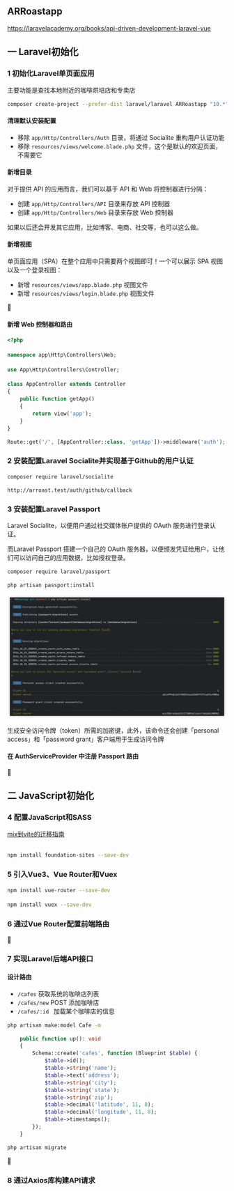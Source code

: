 ARRoastapp
---

https://laravelacademy.org/books/api-driven-development-laravel-vue

## 一 Laravel初始化

### 1 初始化Laravel单页面应用

主要功能是查找本地附近的咖啡烘培店和专卖店



```sh
composer create-project --prefer-dist laravel/laravel ARRoastapp "10.*"
```



#### 清理默认安装配置

- 移除 `app/Http/Controllers/Auth` 目录，将通过 Socialite 重构用户认证功能
- 移除 `resources/views/welcome.blade.php` 文件，这个是默认的欢迎页面，不需要它

#### 新增目录

对于提供 API 的应用而言，我们可以基于 API 和 Web 将控制器进行分隔：

- 创建 `app/Http/Controllers/API` 目录来存放 API 控制器
- 创建 `app/Http/Controllers/Web` 目录来存放 Web 控制器

如果以后还会开发其它应用，比如博客、电商、社交等，也可以这么做。

#### 新增视图

单页面应用（SPA）在整个应用中只需要两个视图即可！一个可以展示 SPA 视图以及一个登录视图：

- 新增 `resources/views/app.blade.php` 视图文件
- 新增 `resources/views/login.blade.php` 视图文件

🔖

#### 新增 Web 控制器和路由

```php
<?php

namespace app\Http\Controllers\Web;

use App\Http\Controllers\Controller;

class AppController extends Controller
{
    public function getApp()
    {
        return view('app');
    }
}
```



```php
Route::get('/', [AppController::class, 'getApp'])->middleware('auth');
```



### 2 安装配置Laravel Socialite并实现基于Github的用户认证



```sh
composer require laravel/socialite
```





```
http://arroast.test/auth/github/callback
```



### 3 安装配置Laravel Passport

Laravel Socialite，以便用户通过社交媒体账户提供的 OAuth 服务进行登录认证。

而Laravel Passport 搭建一个自己的 OAuth 服务器，以便颁发凭证给用户，让他们可以访问自己的应用数据，比如授权登录。

```sh
composer require laravel/passport
```



```sh
php artisan passport:install
```

![](images/image-20240509162844870.png)

生成安全访问令牌（token）所需的加密键，此外，该命令还会创建「personal access」和「password grant」客户端用于生成访问令牌



#### 在 AuthServiceProvider 中注册 Passport 路由

🔖



## 二 JavaScript初始化

### 4 配置JavaScript和SASS

[mix到vite的迁移指南](https://github.com/laravel/vite-plugin/blob/main/UPGRADE.md#migrating-from-laravel-mix-to-vite) 





```sh

npm install foundation-sites --save-dev
```





### 5 引入Vue3、Vue Router和Vuex

```sh
npm install vue-router --save-dev

npm install vuex --save-dev
```



### 6 通过Vue Router配置前端路由

🔖



### 7 实现Laravel后端API接口

#### 设计路由

- `/cafes`  获取系统的咖啡店列表
- `/cafes/new`    POST 添加咖啡店
- `/cafes/:id ` 加载某个咖啡店的信息





```sh
php artisan make:model Cafe -m
```



```php
    public function up(): void
    {
        Schema::create('cafes', function (Blueprint $table) {
            $table->id();
            $table->string('name');
            $table->text('address');
            $table->string('city');
            $table->string('state');
            $table->string('zip');
            $table->decimal('latitude', 11, 8);
            $table->decimal('longitude', 11, 8);
            $table->timestamps();
        });
    }
```





```sh
php artisan migrate
```

🔖



### 8 通过Axios库构建API请求
